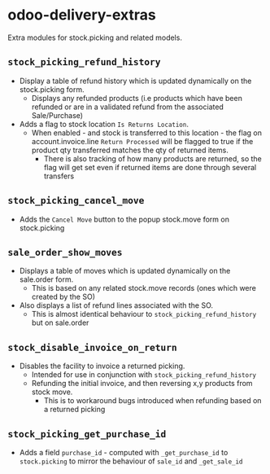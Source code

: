 # odoo-delivery-extras

Extra modules for stock.picking and related models.

## `stock_picking_refund_history`

- Display a table of refund history which is updated dynamically on the stock.picking form.
  - Displays any refunded products (i.e products which have been refunded or are in a validated refund from the associated Sale/Purchase)
- Adds a flag to stock location `Is Returns Location`.
  - When enabled - and stock is transferred to this location - the flag on account.invoice.line `Return Processed` will be flagged to true if the product qty transferred matches the qty of returned items.
    - There is also tracking of how many products are returned, so the flag will get set even if returned items are done through several transfers

## `stock_picking_cancel_move`
- Adds the `Cancel Move` button to the popup stock.move form on stock.picking

## `sale_order_show_moves`
- Displays a table of moves which is updated dynamically on the sale.order form.
  - This is based on any related stock.move records (ones which were created by the SO)
- Also displays a list of refund lines associated with the SO.
  - This is almost identical behaviour to `stock_picking_refund_history` but on sale.order

## `stock_disable_invoice_on_return`
- Disables the facility to invoice a returned picking.
  - Intended for use in conjunction with `stock_picking_refund_history`
  - Refunding the initial invoice, and then reversing x,y products from stock move. 
    - This is to workaround bugs introduced when refunding based on a returned picking

## `stock_picking_get_purchase_id`
- Adds a field `purchase_id` - computed with `_get_purchase_id` to `stock.picking` to mirror the behaviour of `sale_id` and `_get_sale_id`
